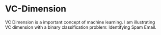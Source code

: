 # VC-Dimension
VC Dimension is a important concept of machine learning. I am illustrating VC dimension with a binary classification problem: Identifying Spam Email.

